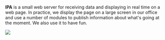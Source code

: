 __IPA__ is a small web server for receiving data and displaying in real time on a web page. In practice, we display the page on a large screen in our office and use a number of modules to publish information about what's going at the moment. We also use it to have fun.



<img src="http://i.imgur.com/g7lPW.jpg"/>